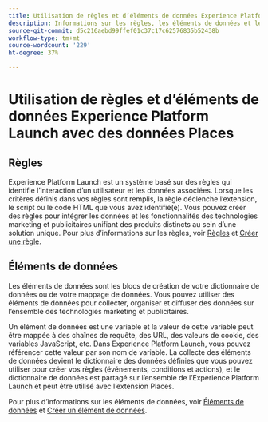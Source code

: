 ```yaml
---
title: Utilisation de règles et d’éléments de données Experience Platform Launch avec des données Places.
description: Informations sur les règles, les éléments de données et les données de Places.
source-git-commit: d5c216aebd99ffef01c37c17c62576835b52438b
workflow-type: tm+mt
source-wordcount: '229'
ht-degree: 37%

---
```



# Utilisation de règles et d’éléments de données Experience Platform Launch avec des données Places

## Règles

Experience Platform Launch est un système basé sur des règles qui identifie l’interaction d’un utilisateur et les données associées. Lorsque les critères définis dans vos règles sont remplis, la règle déclenche l’extension, le script ou le code HTML que vous avez identifié(e). Vous pouvez créer des règles pour intégrer les données et les fonctionnalités des technologies marketing et publicitaires unifiant des produits distincts au sein d’une solution unique. Pour plus d’informations sur les règles, voir [Règles](https://experienceleague.adobe.com/docs/experience-platform/tags/ui/rules.html?lang=fr) et [Créer une règle](https://experienceleague.adobe.com/docs/experience-platform/tags/ui/rules.html?lang=fr#create-a-rule).

## Éléments de données

Les éléments de données sont les blocs de création de votre dictionnaire de données ou de votre mappage de données. Vous pouvez utiliser des éléments de données pour collecter, organiser et diffuser des données sur l’ensemble des technologies marketing et publicitaires.

Un élément de données est une variable et la valeur de cette variable peut être mappée à des chaînes de requête, des URL, des valeurs de cookie, des variables JavaScript, etc. Dans Experience Platform Launch, vous pouvez référencer cette valeur par son nom de variable. La collecte des éléments de données devient le dictionnaire des données définies que vous pouvez utiliser pour créer vos règles (événements, conditions et actions), et le dictionnaire de données est partagé sur l’ensemble de l’Experience Platform Launch et peut être utilisé avec l’extension Places.

Pour plus d’informations sur les éléments de données, voir [Éléments de données](https://experienceleague.adobe.com/docs/experience-platform/tags/ui/data-elements.html?lang=fr) et [Créer un élément de données](https://experienceleague.adobe.com/docs/experience-platform/tags/ui/data-elements.html?lang=fr#create-a-data-element).

